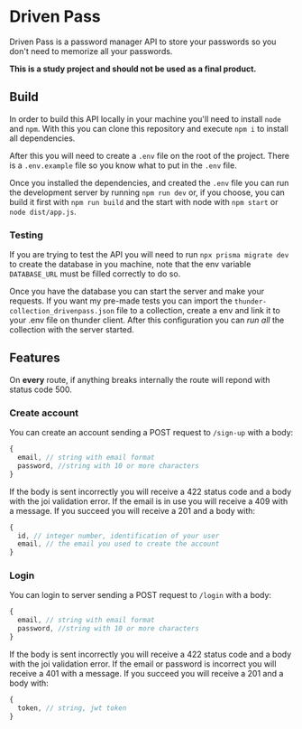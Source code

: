 # Driven Pass

Driven Pass is a password manager API to store your passwords so you don't need to memorize all your passwords.

**This is a study project and should not be used as a final product.**

## Build

In order to build this API locally in your machine you'll need to install `node` and `npm`. With this you can clone this repository and execute `npm i` to install all dependencies.

After this you will need to create a `.env` file on the root of the project. There is a `.env.example` file so you know what to put in the `.env` file.

Once you installed the dependencies, and created the `.env` file you can run the development server by running `npm run dev` or, if you choose, you can build it first with `npm run build` and the start with node with `npm start` or `node dist/app.js`.

### Testing

If you are trying to test the API you will need to run `npx prisma migrate dev` to create the database in you machine, note that the env variable `DATABASE_URL` must be filled correctly to do so.

Once you have the database you can start the server and make your requests. If you want my pre-made tests you can import the `thunder-collection_drivenpass.json` file to a collection, create a env and link it to your .env file on thunder client. After this configuration you can _run all_ the collection with the server started.

## Features

On **every** route, if anything breaks internally the route will repond with status code 500.

### Create account

You can create an account sending a POST request to `/sign-up` with a body:

```js
{
  email, // string with email format
  password, //string with 10 or more characters
}
```

If the body is sent incorrectly you will receive a 422 status code and a body with the joi validation error. If the email is in use you will receive a 409 with a message. If you succeed you will receive a 201 and a body with:

```js
{
  id, // integer number, identification of your user
  email, // the email you used to create the account
}
```

### Login

You can login to server sending a POST request to `/login` with a body:

```js
{
  email, // string with email format
  password, //string with 10 or more characters
}
```

If the body is sent incorrectly you will receive a 422 status code and a body with the joi validation error. If the email or password is incorrect you will receive a 401 with a message. If you succeed you will receive a 201 and a body with:

```js
{
  token, // string, jwt token
}
```
